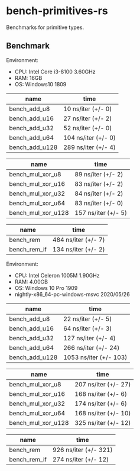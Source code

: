 # bench-primitives-rs

Benchmarks for primitive types.

## Benchmark

Environment:

* CPU: Intel Core i3-8100 3.60GHz
* RAM: 16GB
* OS: Windows10 1809
<!-- * Rust 1.32.0 x86_64-pc-windows-msvc -->

|name|time|
|---|---|
|bench_add_u8|10 ns/iter (+/- 0)|
|bench_add_u16|27 ns/iter (+/- 2)|
|bench_add_u32|52 ns/iter (+/- 0)|
|bench_add_u64|104 ns/iter (+/- 0)|
|bench_add_u128|289 ns/iter (+/- 4)|

|name|time|
|---|---|
|bench_mul_xor_u8|89 ns/iter (+/- 2)|
|bench_mul_xor_u16|83 ns/iter (+/- 2)|
|bench_mul_xor_u32|84 ns/iter (+/- 2)|
|bench_mul_xor_u64|83 ns/iter (+/- 0)|
|bench_mul_xor_u128|157 ns/iter (+/- 5)|

|name|time|
|---|---|
|bench_rem|484 ns/iter (+/- 7)|
|bench_rem_if|134 ns/iter (+/- 2)|

Environment:

* CPU: Intel Celeron 1005M 1.90GHz
* RAM: 4.00GB
* OS: Windows 10 Pro 1909
* nightly-x86_64-pc-windows-msvc 2020/05/26

|name|time|
|---|---|
|bench_add_u8|22 ns/iter (+/- 5)|
|bench_add_u16|64 ns/iter (+/- 3)|
|bench_add_u32|127 ns/iter (+/- 4)|
|bench_add_u64|266 ns/iter (+/- 24)|
|bench_add_u128|1053 ns/iter (+/- 103)|

|name|time|
|---|---|
|bench_mul_xor_u8|207 ns/iter (+/- 27)|
|bench_mul_xor_u16|168 ns/iter (+/- 6)|
|bench_mul_xor_u32|174 ns/iter (+/- 6)|
|bench_mul_xor_u64|168 ns/iter (+/- 10)|
|bench_mul_xor_u128|325 ns/iter (+/- 12)|

|name|time|
|---|---|
|bench_rem|926 ns/iter (+/- 321)|
|bench_rem_if|274 ns/iter (+/- 12)|
